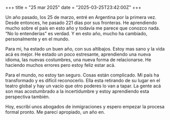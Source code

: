 +++
title = "25 mar 2025"
date = "2025-03-25T23:42:00Z"
+++

Un año pasado, los 25 de marzo, entré en Argentina por la primera vez. Desde entonces, he pasado 221 días por sus fronteras. He aprendiendo mucho sobre el país en esto año y todavía me parece que conozco nada. “No lo entenderías” es verdad. Y en esto año, mucho ha cambiado, personalmente y en el mundo.

Para mi, ha estado un buen año, con sus altibajos. Estoy mas sano y la vida acá es mejor. He estado un poco estresante, aprendiendo una nueva idioma, las nuevas costumbres, una nueva forma de relacionarse. He haciendo muchos errores pero estoy feliz estar acá.

Para el mundo, no estoy tan seguro. Cosas están complicado. Mi país ha transformado y es difícil reconocerlo. Ella esta retirando de su lugar en el teatro global y hay un vacío que otro poderes lo van a tapar. La gente acá son mas acostumbrado a la incertidumbre y estoy aprendiendo esta perspectiva también.

Hoy, escribí unos abogados de inmigraciones y espero empezar la procesa formal pronto. Me parecí apropiado, un año en.
